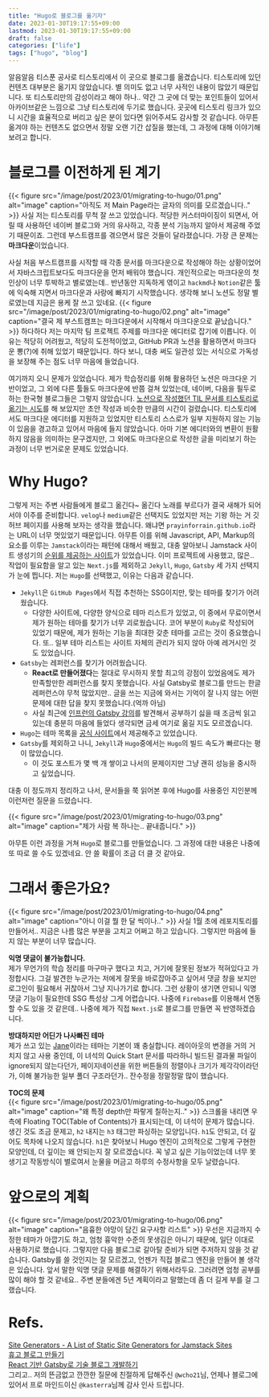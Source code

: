 ```yaml
---
title: "Hugo로 블로그를 옮기자"
date: 2023-01-30T19:17:55+09:00
lastmod: 2023-01-30T19:17:55+09:00
draft: false
categories: ["life"]
tags: ["hugo", "blog"]
---
```


알음알음 티스푼 공사로 티스토리에서 이 곳으로 블로그를 옮겼습니다. 티스토리에 있던 컨텐츠 대부분은 옮기지 않았습니다. 별 의미도 없고 너무 사적인 내용이 많았기 때문입니다. 또 티스토리만의 감성이라고 해야 하나.. 약간 그 곳에 더 맞는 포인트들이 있어서 아카이브같은 느낌으로 그냥 티스토리에 두기로 했습니다. 곳곳에 티스토리 링크가 있으니 시간을 효율적으로 버리고 싶은 분이 있다면 읽어주셔도 감사할 것 같습니다.
아무튼 옮겨야 하는 컨텐츠도 없으면서 정말 오랜 기간 삽질을 했는데, 그 과정에 대해 이야기해보려고 합니다.

# 블로그를 이전하게 된 계기

{{< figure src="/image/post/2023/01/migrating-to-hugo/01.png" alt="image" caption="아직도 저 Main Page라는 글자의 의미를 모르겠습니다.." >}}
사실 저는 티스토리를 무척 잘 쓰고 있었습니다. 적당한 커스터마이징이 되면서, 어릴 때 사용하던 네이버 블로그와 거의 유사하고, 각종 분석 기능까지 알아서 제공해 주었기 때문이죠. 그런데 부스트캠프를 겪으면서 많은 것들이 달라졌습니다. 가장 큰 문제는 **마크다운**이었습니다.

사실 처음 부스트캠프를 시작할 때 각종 문서를 마크다운으로 작성해야 하는 상황이었어서 자바스크립트보다도 마크다운을 먼저 배워야 했습니다. 개인적으로는 마크다운의 첫 인상이 너무 투박하고 별로였는데.. 반년동안 지독하게 엮이고 `hackmd`나 `Notion`같은 툴에 익숙해 지면서 마크다운과 사랑에 빠지기 시작했습니다. 생각해 보니 노션도 정말 별로였는데 지금은 용케 잘 쓰고 있네요.
{{< figure src="/image/post/2023/01/migrating-to-hugo/02.png" alt="image" caption="결국 제 부스트캠프는 마크다운에서 시작해서 마크다운으로 끝났습니다." >}}
하다하다 저는 마지막 팀 프로젝트 주제를 마크다운 에디터로 잡기에 이릅니다. 이유는 적당히 어려웠고, 적당히 도전적이었고, GitHub PR과 노션을 활용하면서 마크다운 뽕(?)에 취해 있었기 때문입니다. 하다 보니, 대충 써도 일관성 있는 서식으로 가독성을 보장해 주는 점도 너무 마음에 들었습니다.

여기까지 오니 문제가 있었습니다. 제가 학습정리를 위해 활용하던 노션은 마크다운 기반이었고, 그 외에 다른 툴들도 마크다운에 반쯤 걸쳐 있었는데, 네이버, 다음을 필두로 하는 한국형 블로그들은 그렇지 않았습니다. [노션으로 작성했던 TIL 문서를 티스토리로 옮기는 시도](https://prayinforrain.tistory.com/68)를 해 보았지만 초안 작성과 비슷한 만큼의 시간이 걸렸습니다. 티스토리에서도 마크다운 에디터를 지원하고 있었지만 티스토리 스스로가 일부 지원하지 않는 기능이 있음을 경고하고 있어서 마음에 들지 않았습니다. 아마 기본 에디터와의 변환이 원활하지 않음을 의미하는 문구겠지만, 그 외에도 마크다운으로 작성한 글을 미리보기 하는 과정이 너무 번거로운 문제도 있었습니다.

# Why Hugo?

그렇게 저는 주변 사람들에게 블로그 옮긴다~ 옮긴다 노래를 부르다가 결국 새해가 되어서야 이주를 준비합니다. `velog`나 `medium`같은 선택지도 있었지만 저는 기왕 하는 거 깃허브 페이지를 사용해 보자는 생각을 했습니다. 왜냐면 `prayinforrain.github.io`라는 URL이 너무 멋있었기 때문입니다. 아무튼 이를 위해 Javascript, API, Markup의 요소를 이루는 `Jamstack`이라는 패턴에 대해서 배웠고, 대충 알아보니 Jamstack 사이트 생성기의 [순위를 제공하는 사이트](https://jamstack.org/generators/)가 있었습니다. 이미 프로젝트에 사용했고, 많은.. 작업이 필요함을 알고 있는 `Next.js`를 제외하고 `Jekyll`, `Hugo`, `Gatsby` 세 가지 선택지가 눈에 띕니다. 저는 `Hugo`를 선택했고, 이유는 다음과 같습니다.

- `Jekyll`은 `GitHub Pages`에서 직접 추천하는 SSG이지만, 맞는 테마를 찾기가 어려웠습니다.
  - 다양한 사이트에, 다양한 양식으로 테마 리스트가 있었고, 이 중에서 무료이면서 제가 원하는 테마를 찾기가 너무 괴로웠습니다. 코어 부분이 `Ruby`로 작성되어 있었기 때문에, 제가 원하는 기능을 최대한 갖춘 테마를 고르는 것이 중요했습니다. 또.. 일부 테마 리스트는 사이트 자체의 관리가 되지 않아 아예 레거시인 것도 있었습니다.
- `Gatsby`는 레퍼런스를 찾기가 어려웠습니다.
  - **React로 만들어졌다**는 절대로 무시하지 못할 최고의 강점이 있었음에도 제가 만족할만한 레퍼런스를 찾지 못했습니다. 사실 Gatsby로 블로그를 만드는 한글 레퍼런스야 무척 많았지만.. 글을 쓰는 지금에 와서는 기억이 잘 나지 않는 어떤 문제에 대한 답을 찾지 못했습니다.(억까 아님)
  - 사실 최근에 [인프런의 Gatsby 강의](https://www.inflearn.com/course/gatsby-%EA%B8%B0%EC%88%A0%EB%B8%94%EB%A1%9C%EA%B7%B8)를 발견해서 공부하기 싫을 때 조금씩 읽고 있는데 충분히 마음에 들었다 생각되면 금세 여기로 옮길 지도 모르겠습니다.
- `Hugo`는 테마 목록을 [공식 사이트](https://themes.gohugo.io/)에서 제공해주고 있었습니다.
- `Gatsby`를 제외하고 나니, `Jekyll`과 `Hugo`중에서는 `Hugo`의 빌드 속도가 빠르다는 평이 많았습니다.
  - 이 것도 포스트가 몇 백 개 쌓이고 나서의 문제이지만 그냥 괜히 성능을 중시하고 싶었습니다.

대충 이 정도까지 정리하고 나서, 문서들을 쭉 읽어본 후에 Hugo를 사용중인 지인분께 이런저런 질문을 드렸습니다.

{{< figure src="/image/post/2023/01/migrating-to-hugo/03.png" alt="image" caption="제가 사람 복 하나는.. 끝내줍니다." >}}

아무튼 이런 과정을 거쳐 `Hugo`로 블로그를 만들었습니다. 그 과정에 대한 내용은 나중에 또 따로 쓸 수도 있겠네요. 안 쓸 확률이 조금 더 클 것 같아요.

# 그래서 좋은가요?

{{< figure src="/image/post/2023/01/migrating-to-hugo/04.png" alt="image" caption="아니 이걸 뭘 한 달 씩이나.." >}}
사실 1월 초에 레포지토리를 만들어서.. 지금은 나름 많은 부분을 고치고 어쩌고 하고 있습니다. 그렇지만 마음에 들지 않는 부분이 너무 많습니다.

**익명 댓글이 불가능합니다.**  
제가 무언가의 학습 정리를 마구마구 했다고 치고, 거기에 잘못된 정보가 적혀있다고 가정합시다. 그걸 발견한 누군가는 저에게 잘못을 바로잡아주고 싶어서 댓글 창을 보지만 로그인이 필요해서 귀찮아서 그냥 지나가기로 합니다.
그런 상황이 생기면 안되니 익명 댓글 기능이 필요한데 SSG 특성상 그게 어렵습니다. 나중에 `Firebase`를 이용해서 연동할 수도 있을 것 같은데.. 나중에 제가 직접 `Next.js`로 블로그를 만들면 꼭 반영하겠습니다.

**방대하지만 어딘가 나사빠진 테마**  
제가 쓰고 있는 [Jane](https://github.com/xianmin/hugo-theme-jane)이라는 테마는 기본이 꽤 충실합니다. 레이아웃의 변경을 거의 거치지 않고 사용 중인데, 이 녀석의 Quick Start 문서를 따라하니 빌드된 결과물 파일이 ignore되지 않는다던가, 페이지네이션을 위한 버튼들의 정렬이나 크기가 제각각이라던가, 이해 불가능한 일부 폴더 구조라던가.. 잔수정을 정말정말 많이 했습니다.

**TOC의 문제**  
{{< figure src="/image/post/2023/01/migrating-to-hugo/05.png" alt="image" caption="왜 특정 depth만 파랗게 칠하는지.." >}}
스크롤을 내리면 우측에 Floating TOC(Table of Contents)가 표시되는데, 이 녀석이 문제가 많습니다. 생긴 것도 조금 문제고, `h2` 내지는 `h3` 태그만 파싱하는 모양입니다. `h1`도 안되고, 더 깊어도 목차에 나오지 않습니다. `h1`은 찾아보니 Hugo 엔진이 고의적으로 그렇게 구현한 모양인데, 더 깊이는 왜 안되는지 잘 모르겠습니다. 꼭 넣고 싶은 기능이었는데 너무 못생기고 작동방식이 별로여서 눈물을 머금고 하루의 수정사항을 모두 날렸습니다.

# 앞으로의 계획

{{< figure src="/image/post/2023/01/migrating-to-hugo/06.png" alt="image" caption="음흉한 야망이 담긴 요구사항 리스트" >}}
우선은 지금까지 수정한 테마가 아깝기도 하고, 엄청 흉악한 수준의 못생김은 아니기 때문에, 일단 이대로 사용하기로 했습니다. 그렇지만 다음 블로그로 갈아탈 준비가 되면 주저하지 않을 것 같습니다. Gatsby를 쓸 것인지는 잘 모르겠고, 언젠가 직접 블로그 엔진을 만들어 볼 생각은 있습니다. 앞서 말한 익명 댓글 문제를 해결하기 위해서라두요. 그러려면 엄청 공부를 많이 해야 할 것 같네요.. 주변 분들에겐 5년 계획이라고 말했는데 좀 더 길게 부를 걸 그랬습니다.

# Refs.

[Site Generators - A List of Static Site Generators for Jamstack Sites](https://jamstack.org/generators/)  
[휴고 블로그 만들기](https://wcho21.github.io/2022/08/30/how-to-create-a-hugo-blog/)  
[React 기반 Gatsby로 기술 블로그 개발하기](https://www.inflearn.com/course/gatsby-%EA%B8%B0%EC%88%A0%EB%B8%94%EB%A1%9C%EA%B7%B8)  
그리고.. 저의 뜬금없고 깐깐한 질문에 친절하게 답해주신 `@wcho21`님, 언제나 블로그에 있어서 프로 마인드이신 `@kasterra`님께 감사 인사 드립니다.
